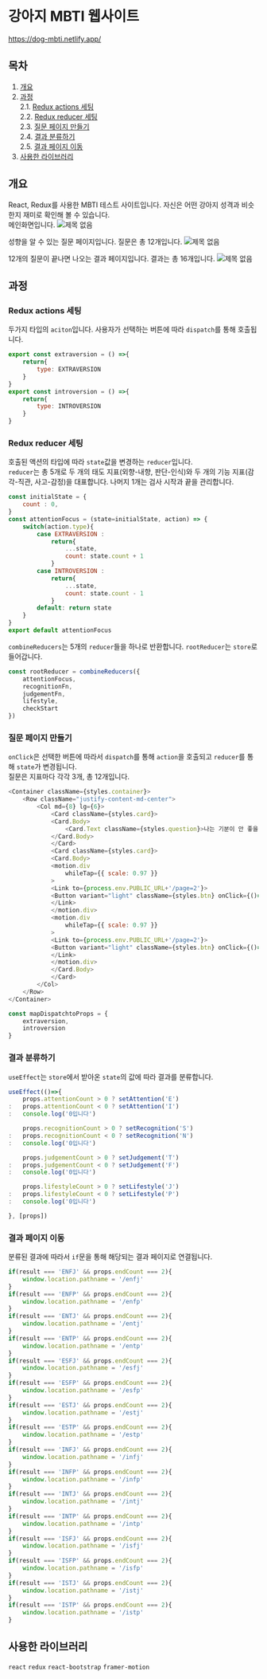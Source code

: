 # 강아지 MBTI 웹사이트
https://dog-mbti.netlify.app/
## 목차
1. [개요](#개요)
2. [과정](#과정)  
  2.1. [Redux actions 세팅](#redux-actions-세팅)  
  2.2. [Redux reducer 세팅](#redux-reducer-세팅)  
  2.3. [질문 페이지 만들기](#질문-페이지-만들기)  
  2.4. [결과 분류하기](#결과-분류하기)  
  2.5. [결과 페이지 이동](#결과-페이지-이동)
3. [사용한 라이브러리](#사용한-라이브러리)
## 개요
React, Redux를 사용한 MBTI 테스트 사이트입니다. 자신은 어떤 강아지 성격과 비슷한지 재미로 확인해 볼 수 있습니다.  
메인화면입니다.
![제목 없음](https://user-images.githubusercontent.com/37141223/146687467-e2f2af76-c827-4742-9e0c-c40f02ac8645.png)

성향을 알 수 있는 질문 페이지입니다. 질문은 총 12개입니다.
![제목 없음](https://user-images.githubusercontent.com/37141223/146817946-6844ed5d-97e9-4238-a68b-91453e8e9083.png)

12개의 질문이 끝나면 나오는 결과 페이지입니다. 결과는 총 16개입니다.
![제목 없음](https://user-images.githubusercontent.com/37141223/146825400-9f63bc72-e00a-421a-ae33-5781c25f939b.png)

## 과정
### Redux actions 세팅
두가지 타입의 `aciton`입니다. 사용자가 선택하는 버튼에 따라 `dispatch`를 통해 호출됩니다.
```javascript
export const extraversion = () =>{
    return{
        type: EXTRAVERSION
    }
}
export const introversion = () =>{
    return{
        type: INTROVERSION
    }
}
```
### Redux reducer 세팅
호출된 액션의 타입에 따라 `state`값을 변경하는 `reducer`입니다.  
`reducer`는 총 5개로 두 개의 태도 지표(외향-내향, 판단-인식)와 두 개의 기능 지표(감각-직관, 사고-감정)을 대표합니다. 나머지 1개는 검사 시작과 끝을 관리합니다.
```javascript
const initialState = {
    count : 0,
}
const attentionFocus = (state=initialState, action) => {
    switch(action.type){
        case EXTRAVERSION :
            return{
                ...state,
                count: state.count + 1
            }
        case INTROVERSION :
            return{
                ...state,
                count: state.count - 1
            }
        default: return state
    }
}
export default attentionFocus
```
`combineReducers`는 5개의 `reducer`들을 하나로 반환합니다. `rootReducer`는 `store`로 들어갑니다.
```javascript
const rootReducer = combineReducers({
    attentionFocus,
    recognitionFn,
    judgementFn,
    lifestyle,
    checkStart
})
```
### 질문 페이지 만들기
`onClick`은 선택한 버튼에 따라서 `dispatch`를 통해 `action`을 호출되고 `reducer`를 통해 `state`가 변경됩니다.  
질문은 지표마다 각각 3개, 총 12개입니다.
```javascript
<Container className={styles.container}>
    <Row className="justify-content-md-center">
        <Col md={8} lg={6}>
            <Card className={styles.card}>
            <Card.Body>
                <Card.Text className={styles.question}>나는 기분이 안 좋을 때</Card.Text>
            </Card.Body>
            </Card>
            <Card className={styles.card}>
            <Card.Body>
            <motion.div
                whileTap={{ scale: 0.97 }}
            >
            <Link to={process.env.PUBLIC_URL+'/page=2'}>
            <Button variant="light" className={styles.btn} onClick={()=>props.extraversion()}>사람들과 만나서 놀아야 한다. 집에 혼자 있으면 괜히 울적해지기만 한다.</Button>
            </Link>
            </motion.div>
            <motion.div
                whileTap={{ scale: 0.97 }}
            >
            <Link to={process.env.PUBLIC_URL+'/page=2'}>
            <Button variant="light" className={styles.btn} onClick={()=>props.introversion()}>집에서 조용히 쉬고 싶다. 이럴 때 나가봤자 기만 빨린다.</Button>
            </Link>
            </motion.div>
            </Card.Body>
            </Card>
        </Col>
    </Row>
</Container>

const mapDispatchtoProps = {
    extraversion,
    introversion
}
```
### 결과 분류하기
`useEffect`는 `store`에서 받아온 `state`의 값에 따라 결과를 분류합니다.
```javascript
useEffect(()=>{
    props.attentionCount > 0 ? setAttention('E')
:   props.attentionCount < 0 ? setAttention('I')
:   console.log('0입니다')

    props.recognitionCount > 0 ? setRecognition('S')
:   props.recognitionCount < 0 ? setRecognition('N')
:   console.log('0입니다')

    props.judgementCount > 0 ? setJudgement('T')
:   props.judgementCount < 0 ? setJudgement('F')
:   console.log('0입니다')

    props.lifestyleCount > 0 ? setLifestyle('J')
:   props.lifestyleCount < 0 ? setLifestyle('P')
:   console.log('0입니다')

}, [props])
```
### 결과 페이지 이동
분류된 결과에 따라서  `if`문을 통해 해당되는 결과 페이지로 연결됩니다.
```javascript
if(result === 'ENFJ' && props.endCount === 2){
    window.location.pathname = '/enfj'
}
if(result === 'ENFP' && props.endCount === 2){
    window.location.pathname = '/enfp'
}
if(result === 'ENTJ' && props.endCount === 2){
    window.location.pathname = '/entj'
}
if(result === 'ENTP' && props.endCount === 2){
    window.location.pathname = '/entp'
}
if(result === 'ESFJ' && props.endCount === 2){
    window.location.pathname = '/esfj'
}
if(result === 'ESFP' && props.endCount === 2){
    window.location.pathname = '/esfp'
}
if(result === 'ESTJ' && props.endCount === 2){
    window.location.pathname = '/estj'
}
if(result === 'ESTP' && props.endCount === 2){
    window.location.pathname = '/estp'
}
if(result === 'INFJ' && props.endCount === 2){
    window.location.pathname = '/infj'
}
if(result === 'INFP' && props.endCount === 2){
    window.location.pathname = '/infp'
}
if(result === 'INTJ' && props.endCount === 2){
    window.location.pathname = '/intj'
}
if(result === 'INTP' && props.endCount === 2){
    window.location.pathname = '/intp'
}
if(result === 'ISFJ' && props.endCount === 2){
    window.location.pathname = '/isfj'
}
if(result === 'ISFP' && props.endCount === 2){
    window.location.pathname = '/isfp'
}
if(result === 'ISTJ' && props.endCount === 2){
    window.location.pathname = '/istj'
}
if(result === 'ISTP' && props.endCount === 2){
    window.location.pathname = '/istp'
}
```
## 사용한 라이브러리
`react` `redux` `react-bootstrap` `framer-motion`
